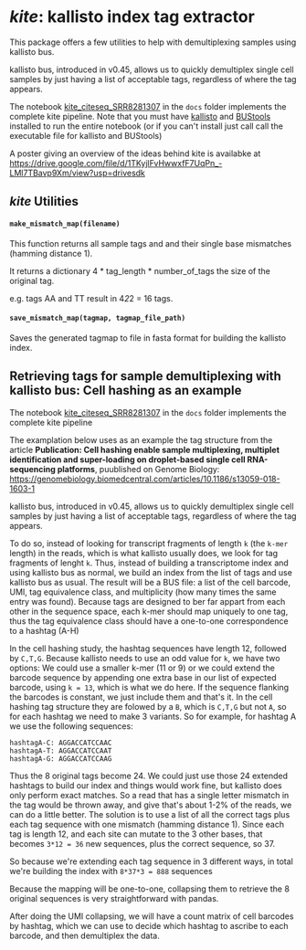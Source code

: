 # _kite_: kallisto index tag extractor

This package offers a few utilities to help with demultiplexing samples using kallisto bus. 



kallisto bus, introduced in v0.45, allows us to quickly demultiplex single cell samples by just having a list of acceptable tags, regardless of where the tag appears.

The notebook [kite_citeseq_SRR8281307](https://github.com/pachterlab/kite/blob/master/docs/kite_citeseq_SRR8281307.ipynb) in the `docs` folder implements the complete kite pipeline. Note that you must have [kallisto](https://pachterlab.github.io/kallisto/download) and [BUStools](https://github.com/BUStools/bustools/releases) installed to run the entire notebook (or if you can't install just call call the executable file for kallisto and BUStools)

A poster giving an overview of the ideas behind kite is availabke at https://drive.google.com/file/d/1TKyjlFvHwwxfF7UqPn_-LMl7TBavp9Xm/view?usp=drivesdk

## _kite_ Utilities

#### `make_mismatch_map(filename)`

This function returns all sample tags and and their single base mismatches (hamming distance 1). 

It returns a dictionary 4 * tag_length * number_of_tags the size of the original tag.

e.g. tags AA and TT  result in 4*2*2 = 16 tags.


#### `save_mismatch_map(tagmap, tagmap_file_path)`

Saves the generated tagmap to file in fasta format for building the kallisto index.



## Retrieving tags for sample demultiplexing with kallisto bus: Cell hashing as an example

The notebook [kite_citeseq_SRR8281307](https://github.com/pachterlab/kite/blob/master/docs/kite_citeseq_SRR8281307.ipynb) in the `docs` folder implements the complete kite pipeline

The examplation below uses as an example the tag structure from the article **Publication: Cell hashing enable sample multiplexing, multiplet identification and super-loading on droplet-based single cell RNA-sequencing platforms**, puublished on Genome Biology: https://genomebiology.biomedcentral.com/articles/10.1186/s13059-018-1603-1

kallisto bus, introduced in v0.45, allows us to quickly demultiplex single cell samples by just having a list of acceptable tags, regardless of where the tag appears.

To do so, instead of looking for transcript fragments of length `k` (the `k-mer` length) in the reads, which is what kallisto usually does, we look for tag fragments of lenght `k`. Thus, instead of building a transcriptome index and using kallisto bus as normal, we build an index from the list of tags and use kallisto bus as usual. The result will be a BUS file: a list of the cell barcode, UMI, tag equivalence class, and multiplicity (how many times the same entry was found). Because tags are designed to ber far appart from each other in the sequence space, each k-mer should map uniquely to one tag, thus the tag equivalence class should have a one-to-one correspondence to a hashtag (A-H) 

In the cell hashing study, the hashtag sequences have length 12, followed by `C,T,G`. Because kallisto needs to use an odd value for `k`, we have two options: 
We could use a smaller k-mer (11 or 9) or we could extend the barcode sequence by appending one extra base in our list of expected barcode, using `k = 13`, which is what we do here. If the sequence flanking the barcodes is constant, we just include them and that's it. In the cell hashing tag structure they are folowed by a `B`, which is `C,T,G` but not `A`, so for each hashtag we need to make 3 variants. So for example, for hashtag A we use the following sequences:

```
hashtagA-C: AGGACCATCCAAC
hashtagA-T: AGGACCATCCAAT
hashtagA-G: AGGACCATCCAAG
```

Thus the 8 original tags become 24. We could just use those 24 extended hashtags to build our index and things would work fine, but kallisto does only perform exact matches. So a read that has a single letter mismatch in the tag would be thrown away, and give that's about 1-2% of the reads, we can do a little better. The solution is to use a list of all the correct tags plus each tag sequence with one mismatch (hamming distance 1). Since each tag is length 12, and each site can mutate to the 3 other bases, that becomes `3*12 = 36` new sequences, plus the correct sequence, so 37. 

So because we're extending each tag sequence in 3 different ways, in total we're building the index with `8*37*3 = 888` sequences

Because the mapping will be one-to-one, collapsing them to retrieve the 8 original sequences is very straightforward with pandas. 

After doing the UMI collapsing, we will have a count matrix of cell barcodes by hashtag, which we can use to decide which hashtag to ascribe to each barcode, and then demultiplex the data.

